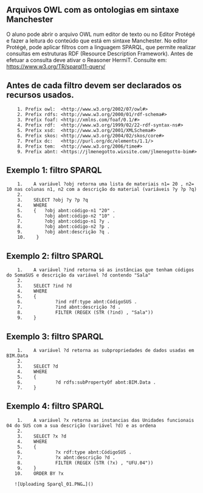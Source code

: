 
## Arquivos OWL com as ontologias em sintaxe Manchester

O aluno pode abrir o arquivo OWL num editor de texto ou no Editor Protégé e fazer a leitura do conteúdo que está em sintaxe Manchester.
No editor Protégé, pode aplicar filtros com a linguagem SPARQL, que permite realizar consultas em estruturas RDF (Resource Description Framework).
Antes de efetuar a consulta deve ativar o Reasoner HermiT.
Consulte em: https://www.w3.org/TR/sparql11-query/

## Antes de cada filtro devem ser declarados os recursos usados.

        1. Prefix owl:  <http://www.w3.org/2002/07/owl#>
        2. Prefix rdfs: <http://www.w3.org/2000/01/rdf-schema#>
        3. Prefix foaf: <http://xmlns.com/foaf/0.1/#>
        4. Prefix rdf:  <http://www.w3.org/1999/02/22-rdf-syntax-ns#>
        5. Prefix xsd:  <http://www.w3.org/2001/XMLSchema#>
        6. Prefix skos: <http://www.w3.org/2004/02/skos/core#>
        7. Prefix dc:   <http://purl.org/dc/elements/1.1/>
        8. Prefix tem:  <http://www.w3.org/2006/time#>
        9. Prefix abnt: <https://jlmenegotto.wixsite.com/jlmenegotto-bim#>

## Exemplo 1: filtro SPARQL
  
        1.    A variável ?obj retorna uma lista de materiais n1= 20 , n2= 10 nas colunas n1, n2 com a descrição do material (variáveis ?y ?p ?q)
        2.
        3.    SELECT ?obj ?y ?p ?q
        4.    WHERE
        5.    {   ?obj abnt:código-n1 "20" .
        6.        ?obj abnt:código-n2 "10" .
        7.        ?obj abnt:código-n1 ?y .
        8.        ?obj abnt:código-n2 ?p .
        9.        ?obj abnt:descrição ?q .
        10.    }

## Exemplo 2: filtro SPARQL 

        1.    A variável ?ind retorna só as instâncias que tenham códigos do SomaSUS e descrição da variável ?d contendo "Sala" 
        2.
        3.    SELECT ?ind ?d
        4.    WHERE
        5.    {   
        6.            ?ind rdf:type abnt:CódigoSUS .
        7.            ?ind abnt:descrição ?d .
        8.            FILTER (REGEX (STR (?ind) , "Sala"))
        9.    }

## Exemplo 3: filtro SPARQL 

        1.    A variável ?d retorna as subpropriedades de dados usadas em BIM.Data
        2.
        3.    SELECT ?d
        4.    WHERE
        5.    {   
        6.            ?d rdfs:subPropertyOf abnt:BIM.Data .
        7.    }

## Exemplo 4: filtro SPARQL 

        1.    A variável ?x retorna as instancias das Unidades funcionais 04 do SUS com a sua descrição (variável ?d) e as ordena
        2.
        3.    SELECT ?x ?d
        4.    WHERE
        5.    {   
        6.            ?x rdf:type abnt:CódigoSUS .
        7.            ?x abnt:descrição ?d .
        8.            FILTER (REGEX (STR (?x) , "UFU.04"))
        9.    }
       10.    ORDER BY ?x

       ![Uploading Sparql_01.PNG…]()


        
